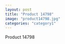 ```yaml
---
layout: post
title: "Product 14798"
image: "product14798.jpg"
categories: "category1"
---
```

Product 14798
